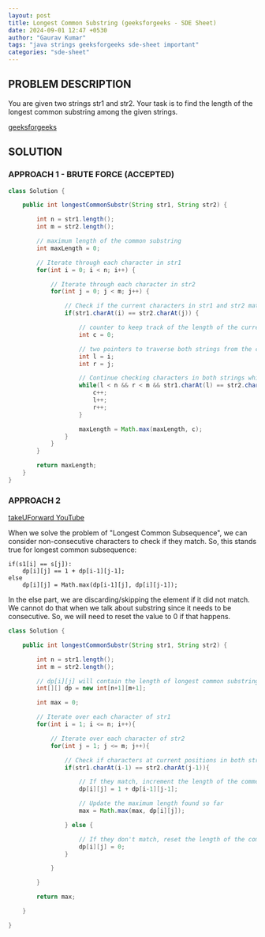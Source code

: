 ```yaml
---
layout: post
title: Longest Common Substring (geeksforgeeks - SDE Sheet)
date: 2024-09-01 12:47 +0530
author: "Gaurav Kumar"
tags: "java strings geeksforgeeks sde-sheet important"
categories: "sde-sheet"
---
```


## PROBLEM DESCRIPTION

You are given two strings str1 and str2. Your task is to find the length of the longest common substring among the given strings.

[geeksforgeeks](https://www.geeksforgeeks.org/problems/longest-common-substring1452/1?page=4)

## SOLUTION

### APPROACH 1 - BRUTE FORCE (ACCEPTED)

```java
class Solution {

    public int longestCommonSubstr(String str1, String str2) {

        int n = str1.length();
        int m = str2.length();

        // maximum length of the common substring
        int maxLength = 0;

        // Iterate through each character in str1
        for(int i = 0; i < n; i++) {

            // Iterate through each character in str2
            for(int j = 0; j < m; j++) {

                // Check if the current characters in str1 and str2 match
                if(str1.charAt(i) == str2.charAt(j)) {

                    // counter to keep track of the length of the current matching substring
                    int c = 0;

                    // two pointers to traverse both strings from the current matching position
                    int l = i;
                    int r = j;

                    // Continue checking characters in both strings while they match and are within bounds
                    while(l < n && r < m && str1.charAt(l) == str2.charAt(r)) {
                        c++;
                        l++;
                        r++;
                    }

                    maxLength = Math.max(maxLength, c);
                }
            }
        }

        return maxLength;
    }
}
```

### APPROACH 2

[takeUForward YouTube](https://www.youtube.com/watch?v=_wP9mWNPL5w)

When we solve the problem of "Longest Common Subsequence", we can consider non-consecutive characters to check if they match. So, this stands true for longest common subsequence:

```plaintext
if(s1[i] == s[j]):
    dp[i][j] == 1 + dp[i-1][j-1];
else
    dp[i][j] = Math.max(dp[i-1][j], dp[i][j-1]);
```

In the else part, we are discarding/skipping the element if it did not match. We cannot do that when we talk about substring since it needs to be consecutive. So, we will need to reset the value to 0 if that happens.

```java
class Solution {

    public int longestCommonSubstr(String str1, String str2) {

        int n = str1.length();
        int m = str2.length();

        // dp[i][j] will contain the length of longest common substring ending with str1[i-1] and str2[j-1]
        int[][] dp = new int[n+1][m+1];

        int max = 0;

        // Iterate over each character of str1
        for(int i = 1; i <= n; i++){

            // Iterate over each character of str2
            for(int j = 1; j <= m; j++){

                // Check if characters at current positions in both strings are equal
                if(str1.charAt(i-1) == str2.charAt(j-1)){

                    // If they match, increment the length of the common substring ending at these characters
                    dp[i][j] = 1 + dp[i-1][j-1];

                    // Update the maximum length found so far
                    max = Math.max(max, dp[i][j]);

                } else {

                    // If they don't match, reset the length of the common substring to 0
                    dp[i][j] = 0;
                }

            }

        }

        return max;

    }

}
```
